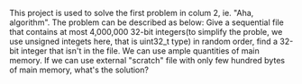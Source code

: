 This project is used to solve the first problem in colum 2, ie. "Aha, algorithm".
The problem can be described as below:
    Give a sequential file that contains at most 4,000,000 32-bit integers(to simplify
    the proble, we use unsigned integets here, that is uint32_t type) in random order,
    find a 32-bit integer that isn't in the file. We can use ample quantities of main
    memory. If we can use external "scratch" file with only few hundred bytes of main
    memory, what's the solution?
